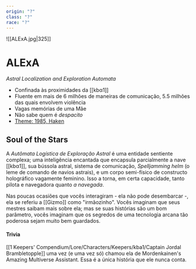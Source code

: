 ```yaml
---
origin: "?"
class: "?"
race: "?"
---
```


 ![[ALExA.jpg|325]] 

# ALExA
*Astral Localization and Exploration Automata*
- Confinada às proximidades da [[kbα1]]
- Fluente em mais de 6 milhões de maneiras de comunicação, 5.5 milhões das quais envolvem violência
- Vagas memórias de uma Mãe
- Não sabe quem é *despacito*
- [Theme: 1985, Haken](https://www.youtube.com/watch?v=yW8nBlZZvxM)


## Soul of the Stars

A *Autômata Logística de Exploração Astral* é uma entidade sentiente complexa; uma inteligência encantada que encapsula parcialmente a nave [[kbα1]], sua bússola astral, sistema de comunicação, *Spelljamming helm* (o leme de comando de navios astrais), e um corpo semi-físico de constructo holográfico vagamente feminino. Isso a torna, em certa capacidade, tanto pilota e navegadora quanto *a navegada*. 

Nas poucas ocasiões que vocês interagiram - ela não pode desembarcar -, ela se referiu a [[Gizmo]] como "irmãozinho". Vocês imaginam que seus mestres saibam mais sobre ela; mas se suas histórias são um bom parâmetro, vocês imaginam que os segredos de uma tecnologia arcana tão poderosa sejam muito bem guardados.

#### Trivia
[[1 Keepers' Compendium/Lore/Characters/Keepers/kba1/Captain Jordal Brambletopple]] uma vez (e uma vez só) chamou ela de Mordenkainen's Amazing Multiverse Assistant. Essa é a única história que ele nunca conta.
